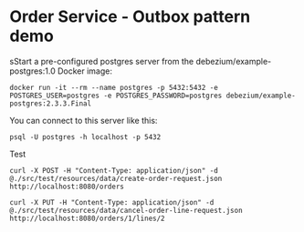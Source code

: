 # Order Service - Outbox pattern demo


sStart a pre-configured postgres server from the debezium/example-postgres:1.0 Docker image:

```
docker run -it --rm --name postgres -p 5432:5432 -e POSTGRES_USER=postgres -e POSTGRES_PASSWORD=postgres debezium/example-postgres:2.3.3.Final
```

You can connect to this server like this:

```
psql -U postgres -h localhost -p 5432
```

Test

```
curl -X POST -H "Content-Type: application/json" -d @./src/test/resources/data/create-order-request.json http://localhost:8080/orders
```

```
curl -X PUT -H "Content-Type: application/json" -d @./src/test/resources/data/cancel-order-line-request.json http://localhost:8080/orders/1/lines/2
```